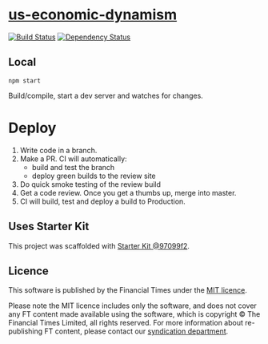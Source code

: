# [us-economic-dynamism](https://ig.ft.com/us-economic-dynamism)

> 

[![Build Status][circle-image]][circle-url] [![Dependency Status][devdeps-image]][devdeps-url]

## Local

```
npm start
```

Build/compile, start a dev server and watches for changes.

# Deploy

1. Write code in a branch.
2. Make a PR. CI will automatically:
    * build and test the branch
    * deploy green builds to the review site
3. Do quick smoke testing of the review build
4. Get a code review. Once you get a thumbs up, merge into master.
5. CI will build, test and deploy a build to Production.


## Uses Starter Kit

This project was scaffolded with [Starter Kit @97099f2](https://github.com/ft-interactive/starter-kit/tree/97099f2).

## Licence
This software is published by the Financial Times under the [MIT licence](http://opensource.org/licenses/MIT).

Please note the MIT licence includes only the software, and does not cover any FT content made available using the software, which is copyright &copy; The Financial Times Limited, all rights reserved. For more information about re-publishing FT content, please contact our [syndication department](http://syndication.ft.com/).

<!-- badge URLs -->
[circle-url]: https://circleci.com/gh/ft-interactive/us-economic-dynamism
[circle-image]: https://circleci.com/gh/ft-interactive/us-economic-dynamism/tree/master.svg?style=shield

[devdeps-url]: https://david-dm.org/ft-interactive/us-economic-dynamism#info=devDependencies
[devdeps-image]: https://img.shields.io/david/dev/ft-interactive/us-economic-dynamism.svg?style=flat-square
